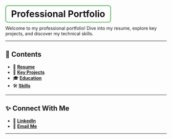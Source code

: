 # <span style="border: 2px solid #4CAF50; padding: 8px 16px; border-radius: 8px;"> **Professional Portfolio** </span>  

Welcome to my professional portfolio! Dive into my resume, explore key projects, and discover my technical skills.  

---

## 📂 **Contents**  
- 📄 [**Resume**](resume.md)  
- 🚀 [**Key Projects**](data/experience.yml)  
- 🎓 [**Education**](data/education.yml)  
- 🛠️ [**Skills**](data/skills.yml)  

---

## ✨ **Connect With Me**  
- 💼 [**LinkedIn**](https://www.linkedin.com/in/augustelliottwhite/) 
- 📧 [**Email Me**](mailto:augustelliott.white@outlook.com)  

---

